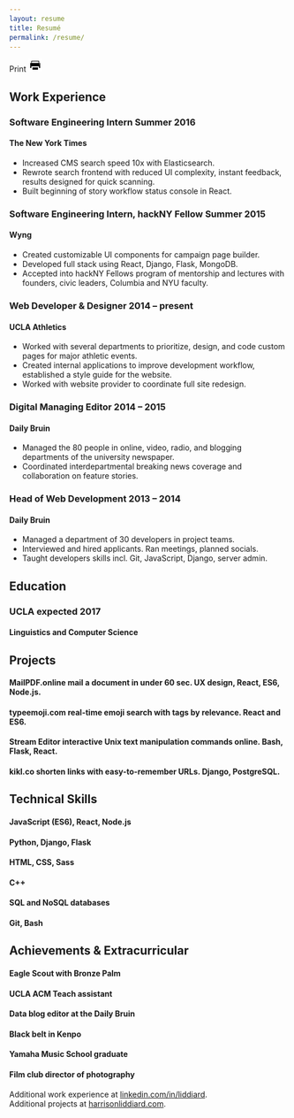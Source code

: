 ```yaml
---
layout: resume
title: Resumé
permalink: /resume/
---
```


<link href="https://fonts.googleapis.com/css?family=Oxygen:400,700" rel="stylesheet" type="text/css">

<section id="resume">
    <div class="print" onclick="window.print()">Print <img src="/img/print.png"></div>
    <section class="col left">
        <h2>Work Experience</h2>
        <div class="item">
            <h3 class="position">Software Engineering Intern <span class="date">Summer 2016</span></h3>
            <h4 class="company">The New York Times</h4>
            <ul>
                <li>Increased CMS search speed 10x with Elasticsearch.</li>
                <li>Rewrote search frontend with reduced UI complexity, instant feedback, results designed for quick scanning.</li>
                <li>Built beginning of story workflow status console in React.</li>
            </ul>
        </div>
        <div class="item">
            <h3 class="position">Software Engineering Intern, hackNY Fellow <span class="date">Summer 2015</span></h3>
            <h4 class="company">Wyng</h4>
            <ul>
                <li>Created customizable UI components for campaign page builder.</li>
                <li>Developed full stack using React, Django, Flask, MongoDB.</li>
                <li>Accepted into hackNY Fellows program of mentorship and lectures with founders, civic leaders, Columbia and NYU faculty.</li>
            </ul>
        </div>
        <div class="item">
            <h3 class="position">Web Developer &amp; Designer <span class="date">2014 – present</span></h3>
            <h4 class="company">UCLA Athletics</h4>
            <ul>
                <li>Worked with several departments to prioritize, design, and code custom pages for major athletic events.</li>
                <li>Created internal applications to improve development workflow, established a style guide for the website.</li>
                <li>Worked with website provider to coordinate full site redesign.</li>
            </ul>
        </div>
        <div class="item">
            <h3 class="position">Digital Managing Editor <span class="date">2014 – 2015</span></h3>
            <h4 class="company">Daily Bruin</h4>
            <ul>
                <li>Managed the 80 people in online, video, radio, and blogging departments of the university newspaper.</li>
                <li>Coordinated interdepartmental breaking news coverage and collaboration on feature stories.</li>
            </ul>
        </div>
        <div class="item">
            <h3 class="position">Head of Web Development <span class="date">2013 – 2014</span></h3>
            <h4 class="company">Daily Bruin</h4>
            <ul>
                <li>Managed a department of 30 developers in project teams.</li>
                <li>Interviewed and hired applicants. Ran meetings, planned socials.</li>
                <li>Taught developers skills incl. Git, JavaScript, Django, server admin.</li>
            </ul>
        </div>
    </section>
    <section class="col right">
        <h2>Education</h2>
        <div class="item">
            <h3 class="school">UCLA <span class="date">expected 2017</span></h3>
            <h4>Linguistics and Computer Science</h4>
        </div>
        <h2>Projects</h2>
        <div class="item">
            <h4><span class="project-name">MailPDF.online</span> mail a document in under 60 sec. UX design, React, ES6, Node.js.</h4>
            <h4><span class="project-name">typeemoji.com</span> real-time emoji search with tags by relevance. React and ES6.</h4>
            <h4><span class="project-name">Stream Editor</span> interactive Unix text manipulation commands online. Bash, Flask, React.</h4>
            <h4><span class="project-name">kikl.co</span> shorten links with easy-to-remember URLs. Django, PostgreSQL.</h4>
        </div>
        <h2>Technical Skills</h2>
        <div class="item">
            <h4>JavaScript (ES6), React, Node.js</h4>
            <h4>Python, Django, Flask</h4>
            <h4>HTML, CSS, Sass</h4>
            <h4>C++</h4>
            <h4>SQL and NoSQL databases</h4>
            <h4>Git, Bash</h4>
        </div>
        <h2>Achievements &amp; Extracurricular</h2>
        <div class="item">
            <h4>Eagle Scout with Bronze Palm</h4>
            <h4>UCLA ACM Teach assistant</h4>
            <h4>Data blog editor at the Daily Bruin</h4>
            <h4>Black belt in Kenpo</h4>
            <h4>Yamaha Music School graduate</h4>
            <h4>Film club director of photography</h4>
        </div>
    </section>
    <div class="more">
        <div class="experience">
            Additional work experience at <a href="https://linkedin.com/in/liddiard/">linkedin.com/in/liddiard</a>.
        </div>
        <div class="projects">
            Additional projects at <a href="http://www.harrisonliddiard.com/">harrisonliddiard.com</a>.
        </div>
    </div>
</section>
